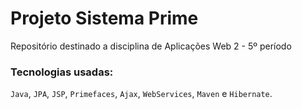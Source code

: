# Projeto Sistema Prime
Repositório destinado a disciplina de Aplicações Web 2 - 5º período
### Tecnologias usadas:
`Java`, `JPA`, `JSP`, `Primefaces`, `Ajax`, `WebServices`, `Maven` e `Hibernate`.
